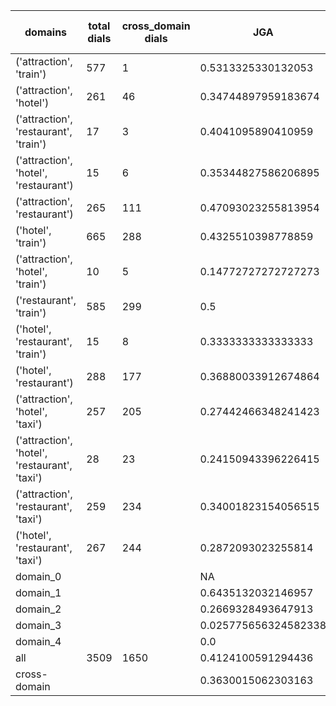 | domains                                       |   total dials |   cross_domain dials | JGA                  | RSA                | TA                  | CDTA                |   total turns |   cross-domain turns |
|-----------------------------------------------|---------------|----------------------|----------------------|--------------------|---------------------|---------------------|---------------|----------------------|
| ('attraction', 'train')                       |           577 |                    1 | 0.5313325330132053   | 0.8618721566280775 | 0.7949579831932773  | 0.0                 |          4165 |                    1 |
| ('attraction', 'hotel')                       |           261 |                   46 | 0.34744897959183674  | 0.7863591865412916 | 0.6275510204081632  | 0.4782608695652174  |          1960 |                   46 |
| ('attraction', 'restaurant', 'train')         |            17 |                    3 | 0.4041095890410959   | 0.725978465978466  | 0.678082191780822   | 0.6666666666666666  |           146 |                    3 |
| ('attraction', 'hotel', 'restaurant')         |            15 |                    6 | 0.35344827586206895  | 0.7807055557055553 | 0.6551724137931034  | 0.5                 |           116 |                    6 |
| ('attraction', 'restaurant')                  |           265 |                  111 | 0.47093023255813954  | 0.8314673321156308 | 0.7156448202959831  | 0.5575221238938053  |          1892 |                  113 |
| ('hotel', 'train')                            |           665 |                  288 | 0.4325510398778859   | 0.8534884229020554 | 0.7071169624117535  | 0.6925373134328359  |          5241 |                  335 |
| ('attraction', 'hotel', 'train')              |            10 |                    5 | 0.14772727272727273  | 0.6438114567424912 | 0.5909090909090909  | 0.5                 |            88 |                    6 |
| ('restaurant', 'train')                       |           585 |                  299 | 0.5                  | 0.8817486584015048 | 0.754427645788337   | 0.6232686980609419  |          4630 |                  361 |
| ('hotel', 'restaurant', 'train')              |            15 |                    8 | 0.3333333333333333   | 0.7961224068829418 | 0.6962962962962963  | 0.5555555555555556  |           135 |                    9 |
| ('hotel', 'restaurant')                       |           288 |                  177 | 0.36880033912674864  | 0.824401395869853  | 0.6375582874099195  | 0.5437262357414449  |          2359 |                  263 |
| ('attraction', 'hotel', 'taxi')               |           257 |                  205 | 0.27442466348241423  | 0.7631242187144742 | 0.5940078158923143  | 0.23346303501945526 |          2303 |                  257 |
| ('attraction', 'hotel', 'restaurant', 'taxi') |            28 |                   23 | 0.24150943396226415  | 0.7489357334777174 | 0.5660377358490566  | 0.3076923076923077  |           265 |                   39 |
| ('attraction', 'restaurant', 'taxi')          |           259 |                  234 | 0.34001823154056515  | 0.7753765154456411 | 0.609845031905196   | 0.24719101123595505 |          2194 |                  356 |
| ('hotel', 'restaurant', 'taxi')               |           267 |                  244 | 0.2872093023255814   | 0.7990856611961777 | 0.5585271317829458  | 0.3217726396917148  |          2580 |                  519 |
| domain_0                                      |               |                      | NA                   | NA                 | NA                  | NA                  |             0 |                    0 |
| domain_1                                      |               |                      | 0.6435132032146957   | 0.8589427294488675 | 0.7356896834508775  | NA                  |         12194 |                    0 |
| domain_2                                      |               |                      | 0.2669328493647913   | 0.8234448128794446 | 0.6684573502722323  | 0.5810553083280356  |         13775 |                 1573 |
| domain_3                                      |               |                      | 0.025775656324582338 | 0.7026171475714484 | 0.49260143198090695 | 0.14945652173913043 |          2095 |                  736 |
| domain_4                                      |               |                      | 0.0                  | 0.6770207570207571 | 0.5                 | 0.2                 |            10 |                    5 |
| all                                           |          3509 |                 1650 | 0.4124100591294436   | 0.8294799556547027 | 0.684476740044169   | 0.4429559204840104  |         28074 |                 2314 |
| cross-domain                                  |               |                      | 0.3630015062303163   | 0.8235416805912309 | 0.6437080651786937  | 0.4429559204840104  |         14606 |                 2314 |
